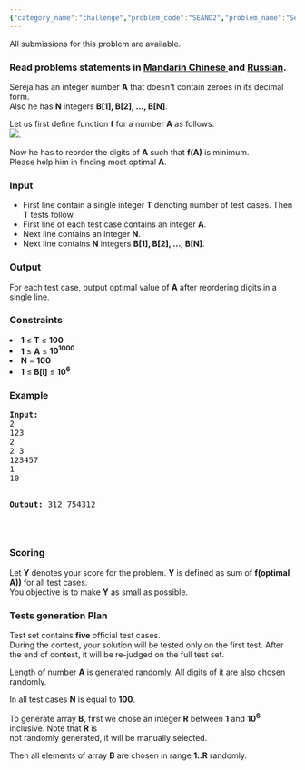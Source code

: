 ```yaml
---
{"category_name":"challenge","problem_code":"SEAND2","problem_name":"Sereja and Number Division 2","languages_supported":{"0":"C","1":"CPP14","2":"JAVA","3":"PYTH","4":"PYTH 3.5","5":"PYPY","6":"CS2","7":"PAS fpc","8":"PAS gpc","9":"RUBY","10":"PHP","11":"GO","12":"NODEJS","13":"HASK","14":"SCALA","15":"D","16":"PERL","17":"FORT","18":"WSPC","19":"ADA","20":"CAML","21":"ICK","22":"BF","23":"ASM","24":"CLPS","25":"PRLG","26":"ICON","27":"SCM qobi","28":"PIKE","29":"ST","30":"NICE","31":"LUA","32":"BASH","33":"NEM","34":"LISP sbcl","35":"LISP clisp","36":"SCM guile","37":"JS","38":"ERL","39":"TCL","40":"PERL6","41":"TEXT","42":"SCM chicken","43":"CLOJ","44":"FS"},"max_timelimit":5,"source_sizelimit":50000,"problem_author":"sereja","problem_tester":"shiplu","date_added":"10-09-2014","tags":{"0":"challenge","1":"jan15","2":"sereja"},"editorial_url":"http://discuss.codechef.com/problems/SEAND2","time":{"view_start_date":1421055000,"submit_start_date":1421055000,"visible_start_date":1421055000,"end_date":1735669800},"is_direct_submittable":false,"layout":"problem"}
---
```

<span class="solution-visible-txt">All submissions for this problem are available.</span><h3> Read problems statements in <a target="_blank" href="http://www.codechef.com/download/translated/JAN15/mandarin/SEAND2.pdf">Mandarin Chinese </a> and <a target="_blank" href="http://www.codechef.com/download/translated/JAN15/russian/SEAND2.pdf">Russian</a>.</h3>
<p>
Sereja has an integer number <b>A</b> that doesn't contain zeroes in its decimal form.<br />
Also he has <b>N</b> integers <b>B[1], B[2], ..., B[N]</b>.
</p>
<p>
Let us first define function <b>f</b> for a number <b>A</b> as follows. <br />
<img src= "https://codechef_shared.s3.amazonaws.com/download/JAN15/SEAND2.equation.png" />.
</p>
<p>
Now he has to reorder the digits of <b>A</b> such that <b>f(A)</b> is minimum.<br />
Please help him in finding most optimal <b>A</b>.
 </p>
<h3>Input</h3>
<ul>
<li>First line contain a single integer <b>T</b> denoting number of test cases. Then <b>T</b> tests follow.  </li>
<li>First line of each test case contains an integer <b>A</b>. </li>
<li>Next line contains an integer <b>N</b>. </li>
<li>Next line contains <b>N</b> integers <b>B[1], B[2], ..., B[N]</b>.  </li>
</ul>
<h3>Output</h3>
<p>For each test case, output optimal value of <b>A</b> after reordering digits in a single line.</p>
<h3>Constraints</h3>
<li><b>1</b> ≤ <b>T</b> ≤ <b>100</b></li>
<li><b>1</b> ≤ <b>A</b> ≤ <b>10<sup>1000</sup></b></li>
<li><b>N</b> = <b>100</b></li>
<li><b>1</b> ≤ <b>B[i]</b> ≤ <b>10<sup>6</sup></b></li>

<h3>Example</h3>
<pre><b>Input:</b>
2
123
2
2 3
123457
1
10

<b>Output:</b>
312
754312

</pre><h3>Scoring</h3>
<p>
Let <b>Y</b> denotes your score for the problem. <b>Y</b> is defined as sum of <b>f(optimal A))</b> for all test cases.<br />
You objective is to make <b>Y</b> as small as possible.
</p>
<h3>Tests generation Plan</h3>
<p>
Test set contains <b>five</b> official test cases.<br />
During the contest, your solution will be tested only on the first test. After the end of contest, it will be re-judged on the full test set.
</p>
<p>
Length of number <b>A</b> is generated randomly. All digits of it are also chosen randomly.
</p>
<p>
In all test cases <b>N</b> is equal to <b>100</b>.
</p>
<p>
To generate array <b>B</b>, first we chose an integer <b>R</b> between <b>1</b> and <b>10<sup>6</sup></b> inclusive. Note that <b>R</b> is<br />
not randomly generated, it will be manually selected. </p>
<p>Then all elements of array <b>B</b> are chosen in range <b>1..R</b> randomly.
</p>
